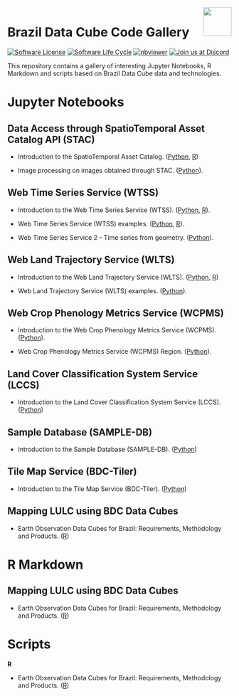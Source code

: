<img src="./img/logo-bdc.png" align="right" width="64" />

# Brazil Data Cube Code Gallery


<!-- badges: start -->

[![Software License](https://img.shields.io/badge/license-MIT-green)](https://github.com/brazil-data-cube/code-gallery/blob/master/LICENSE)
[![Software Life Cycle](https://img.shields.io/badge/lifecycle-maturing-blue.svg)](https://www.tidyverse.org/lifecycle/#maturing)
[![nbviewer](https://raw.githubusercontent.com/jupyter/design/master/logos/Badges/nbviewer_badge.svg)](https://nbviewer.jupyter.org/github/brazil-data-cube/code-gallery/blob/master/table-of-contents.ipynb)
[![Join us at Discord](https://img.shields.io/discord/689541907621085198?logo=discord&logoColor=ffffff&color=7389D8)](https://discord.com/channels/689541907621085198#)

<!-- badges: end -->

This repository contains a gallery of interesting Jupyter Notebooks, R Markdown and scripts based on Brazil Data Cube data and technologies.


# Jupyter Notebooks


## Data Access through SpatioTemporal Asset Catalog API (STAC)

- Introduction to the SpatioTemporal Asset Catalog. ([Python](https://github.com/brazil-data-cube/code-gallery/blob/master/jupyter/Python/stac/stac-introduction.ipynb), [R](https://github.com/brazil-data-cube/code-gallery/blob/master/jupyter/R/stac/stac-introduction.ipynb))

- Image processing on images obtained through STAC. ([Python](https://github.com/brazil-data-cube/code-gallery/blob/master/jupyter/Python/stac/stac-image-processing.ipynb)).


## Web Time Series Service (WTSS)

- Introduction to the Web Time Series Service (WTSS). ([Python](https://github.com/brazil-data-cube/code-gallery/blob/master/jupyter/Python/wtss/wtss-introduction.ipynb), [R](https://github.com/brazil-data-cube/code-gallery/blob/master/jupyter/R/wtss/wtss-introduction.ipynb)).

- Web Time Series Service (WTSS) examples. ([Python](https://github.com/brazil-data-cube/code-gallery/blob/master/jupyter/Python/wtss/wtss-examples.ipynb), [R](https://github.com/brazil-data-cube/code-gallery/blob/master/jupyter/R/wtss/wtss-examples.ipynb)).

- Web Time Series Service 2 - Time series from geometry. ([Python](https://github.com/brazil-data-cube/code-gallery/blob/master/jupyter/Python/wtss/wtss2.ipynb)).

## Web Land Trajectory Service (WLTS)

- Introduction to the Web Land Trajectory Service (WLTS). ([Python](https://github.com/brazil-data-cube/code-gallery/blob/master/jupyter/Python/wlts/wlts-introduction.ipynb), [R](https://github.com/brazil-data-cube/code-gallery/blob/master/jupyter/R/wlts/wlts-introduction.ipynb))

- Web Land Trajectory Service (WLTS) examples. ([Python](https://github.com/brazil-data-cube/code-gallery/blob/master/jupyter/Python/wlts/wlts-example.ipynb)).

## Web Crop Phenology Metrics Service (WCPMS)

- Introduction to the Web Crop Phenology Metrics Service (WCPMS). ([Python](https://github.com/brazil-data-cube/code-gallery/blob/master/jupyter/Python/wcpms/wcpms-introduction.ipynb)).

- Web Crop Phenology Metrics Service (WCPMS) Region. ([Python](https://github.com/brazil-data-cube/code-gallery/blob/master/jupyter/Python/wcpms/wcpms-phenometrics-region.ipynb)).


## Land Cover Classification System Service (LCCS)

* Introduction to the Land Cover Classification System Service (LCCS). ([Python](https://github.com/brazil-data-cube/code-gallery/blob/master/jupyter/Python/lccs/lccs-introduction.ipynb))

## Sample Database (SAMPLE-DB)

* Introduction to the Sample Database (SAMPLE-DB). ([Python](https://github.com/brazil-data-cube/code-gallery/blob/master/jupyter/Python/sample/sample-introduction.ipynb))

## Tile Map Service (BDC-Tiler)

- Introduction to the Tile Map Service (BDC-Tiler). ([Python](https://github.com/brazil-data-cube/code-gallery/blob/master/jupyter/Python/tiler/bdc-tiler_introduction.ipynb))

## Mapping LULC using BDC Data Cubes

- Earth Observation Data Cubes for Brazil: Requirements, Methodology and Products. ([R](https://github.com/brazil-data-cube/code-gallery/tree/master/jupyter/R/bdc-article))

# R Markdown

## Mapping LULC using BDC Data Cubes

- Earth Observation Data Cubes for Brazil: Requirements, Methodology and Products. ([R](https://github.com/brazil-data-cube/code-gallery/tree/master/rmarkdown/R/bdc-article))

# Scripts

**R**

- Earth Observation Data Cubes for Brazil: Requirements, Methodology and Products. ([R](https://github.com/brazil-data-cube/code-gallery/tree/master/scripts/R/bdc-article))
